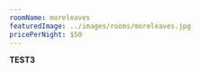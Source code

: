 ```yaml
---
roomName: moreleaves
featuredImage: ../images/rooms/moreleaves.jpg
pricePerNight: $50
---
```


**TEST3**
